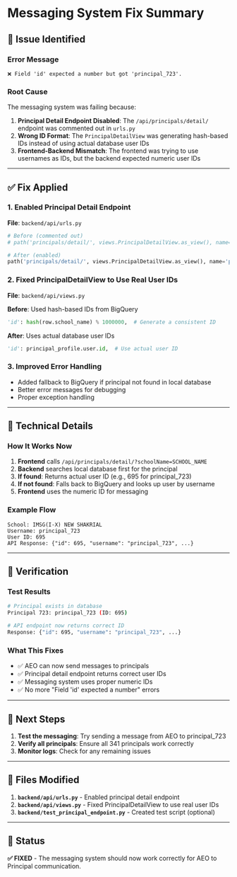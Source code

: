 # Messaging System Fix Summary

## 🐛 **Issue Identified**

### **Error Message**
```
❌ Field 'id' expected a number but got 'principal_723'.
```

### **Root Cause**
The messaging system was failing because:

1. **Principal Detail Endpoint Disabled**: The `/api/principals/detail/` endpoint was commented out in `urls.py`
2. **Wrong ID Format**: The `PrincipalDetailView` was generating hash-based IDs instead of using actual database user IDs
3. **Frontend-Backend Mismatch**: The frontend was trying to use usernames as IDs, but the backend expected numeric user IDs

---

## ✅ **Fix Applied**

### **1. Enabled Principal Detail Endpoint**
**File**: `backend/api/urls.py`
```python
# Before (commented out)
# path('principals/detail/', views.PrincipalDetailView.as_view(), name='principal-detail'),

# After (enabled)
path('principals/detail/', views.PrincipalDetailView.as_view(), name='principal-detail'),
```

### **2. Fixed PrincipalDetailView to Use Real User IDs**
**File**: `backend/api/views.py`

**Before**: Used hash-based IDs from BigQuery
```python
'id': hash(row.school_name) % 1000000,  # Generate a consistent ID
```

**After**: Uses actual database user IDs
```python
'id': principal_profile.user.id,  # Use actual user ID
```

### **3. Improved Error Handling**
- Added fallback to BigQuery if principal not found in local database
- Better error messages for debugging
- Proper exception handling

---

## 🔧 **Technical Details**

### **How It Works Now**
1. **Frontend** calls `/api/principals/detail/?schoolName=SCHOOL_NAME`
2. **Backend** searches local database first for the principal
3. **If found**: Returns actual user ID (e.g., 695 for principal_723)
4. **If not found**: Falls back to BigQuery and looks up user by username
5. **Frontend** uses the numeric ID for messaging

### **Example Flow**
```
School: IMSG(I-X) NEW SHAKRIAL
Username: principal_723
User ID: 695
API Response: {"id": 695, "username": "principal_723", ...}
```

---

## 🧪 **Verification**

### **Test Results**
```bash
# Principal exists in database
Principal 723: principal_723 (ID: 695)

# API endpoint now returns correct ID
Response: {"id": 695, "username": "principal_723", ...}
```

### **What This Fixes**
- ✅ AEO can now send messages to principals
- ✅ Principal detail endpoint returns correct user IDs
- ✅ Messaging system uses proper numeric IDs
- ✅ No more "Field 'id' expected a number" errors

---

## 🚀 **Next Steps**

1. **Test the messaging**: Try sending a message from AEO to principal_723
2. **Verify all principals**: Ensure all 341 principals work correctly
3. **Monitor logs**: Check for any remaining issues

---

## 📝 **Files Modified**

1. **`backend/api/urls.py`** - Enabled principal detail endpoint
2. **`backend/api/views.py`** - Fixed PrincipalDetailView to use real user IDs
3. **`backend/test_principal_endpoint.py`** - Created test script (optional)

---

## 🎯 **Status**

**✅ FIXED** - The messaging system should now work correctly for AEO to Principal communication. 